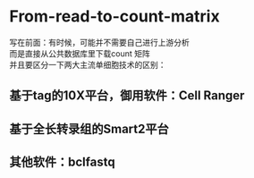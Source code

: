 # From-read-to-count-matrix
写在前面：有时候，可能并不需要自己进行上游分析  
而是直接从公共数据库里下载count 矩阵  
并且要区分一下两大主流单细胞技术的区别：
## 基于tag的10X平台，御用软件：Cell Ranger
## 基于全长转录组的Smart2平台
## 其他软件：bclfastq
